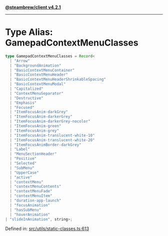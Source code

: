 [**@steambrew/client v4.2.1**](../README.md)

***

# Type Alias: GamepadContextMenuClasses

```ts
type GamepadContextMenuClasses = Record<
  | "Arrow"
  | "BackgroundAnimation"
  | "BasicContextMenuContainer"
  | "BasicContextMenuHeader"
  | "BasicContextMenuHeaderShrinkableSpacing"
  | "BasicContextMenuModal"
  | "Capitalized"
  | "ContextMenuSeparator"
  | "Destructive"
  | "Emphasis"
  | "Focused"
  | "ItemFocusAnim-darkGrey"
  | "ItemFocusAnim-darkerGrey"
  | "ItemFocusAnim-darkerGrey-nocolor"
  | "ItemFocusAnim-green"
  | "ItemFocusAnim-grey"
  | "ItemFocusAnim-translucent-white-10"
  | "ItemFocusAnim-translucent-white-20"
  | "ItemFocusAnimBorder-darkGrey"
  | "Label"
  | "MenuSectionHeader"
  | "Positive"
  | "Selected"
  | "SubMenu"
  | "UpperCase"
  | "active"
  | "contextMenu"
  | "contextMenuContents"
  | "contextMenuFade"
  | "contextMenuItem"
  | "duration-app-launch"
  | "focusAnimation"
  | "hasSubMenu"
  | "hoverAnimation"
| "slideInAnimation", string>;
```

Defined in: [src/utils/static-classes.ts:613](https://github.com/SteamClientHomebrew/SDK/blob/main/typescript-packages/client/src/utils/static-classes.ts#L613)
